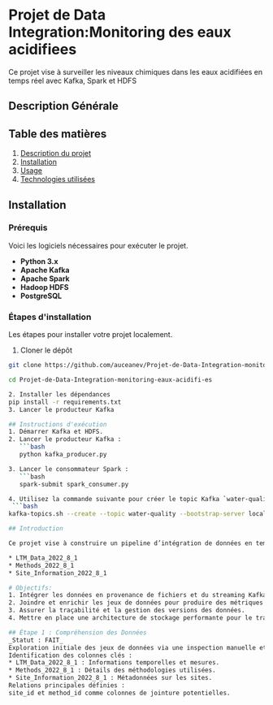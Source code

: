# Projet de Data Integration:Monitoring des eaux acidifiees

Ce projet vise à surveiller les niveaux chimiques dans les eaux acidifiées en temps réel avec Kafka, Spark et HDFS


## Description Générale



## Table des matières
1. [Description du projet](#description-du-projet)
2. [Installation](#installation)
3. [Usage](#usage)
4. [Technologies utilisées](#technologies-utilisées)

## Installation

### Prérequis
Voici les logiciels nécessaires pour exécuter le projet.

- **Python 3.x**
- **Apache Kafka**
- **Apache Spark**
- **Hadoop HDFS**
- **PostgreSQL**


### Étapes d'installation
Les étapes pour installer votre projet localement.

1. Cloner le dépôt

```bash
git clone https://github.com/auceanev/Projet-de-Data-Integration-monitoring-eaux-acidifi-es.git

cd Projet-de-Data-Integration-monitoring-eaux-acidifi-es

2. Installer les dépendances
pip install -r requirements.txt
3. Lancer le producteur Kafka

## Instructions d'exécution
1. Démarrer Kafka et HDFS.
2. Lancer le producteur Kafka :
   ```bash
   python kafka_producer.py

3. Lancer le consommateur Spark :
   ```bash
   spark-submit spark_consumer.py

4. Utilisez la commande suivante pour créer le topic Kafka `water-quality` :
 ```bash
kafka-topics.sh --create --topic water-quality --bootstrap-server localhost:9092 --partitions 3 --replication-factor 1

## Introduction

Ce projet vise à construire un pipeline d’intégration de données en temps réel en utilisant Kafka pour le streaming, Spark pour le traitement des données, et HDFS pour le stockage. Les jeux de données suivants sont utilisés :

* LTM_Data_2022_8_1
* Methods_2022_8_1
* Site_Information_2022_8_1

# Objectifs:
1. Intégrer les données en provenance de fichiers et du streaming Kafka.
2. Joindre et enrichir les jeux de données pour produire des métriques utiles.
3. Assurer la traçabilité et la gestion des versions des données.
4. Mettre en place une architecture de stockage performante pour le traitement analytique.

## Étape 1 : Compréhension des Données
_Statut : FAIT_
Exploration initiale des jeux de données via une inspection manuelle et des outils comme Pandas et Spark.
Identification des colonnes clés :
* LTM_Data_2022_8_1 : Informations temporelles et mesures.
* Methods_2022_8_1 : Détails des méthodologies utilisées.
* Site_Information_2022_8_1 : Métadonnées sur les sites.
Relations principales définies :
site_id et method_id comme colonnes de jointure potentielles.


